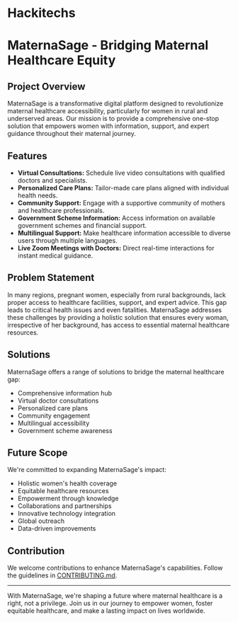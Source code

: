 # Hackitechs
# MaternaSage - Bridging Maternal Healthcare Equity

## Project Overview

MaternaSage is a transformative digital platform designed to revolutionize maternal healthcare accessibility, particularly for women in rural and underserved areas. Our mission is to provide a comprehensive one-stop solution that empowers women with information, support, and expert guidance throughout their maternal journey.

## Features

- **Virtual Consultations:** Schedule live video consultations with qualified doctors and specialists.
- **Personalized Care Plans:** Tailor-made care plans aligned with individual health needs.
- **Community Support:** Engage with a supportive community of mothers and healthcare professionals.
- **Government Scheme Information:** Access information on available government schemes and financial support.
- **Multilingual Support:** Make healthcare information accessible to diverse users through multiple languages.
- **Live Zoom Meetings with Doctors:** Direct real-time interactions for instant medical guidance.

## Problem Statement

In many regions, pregnant women, especially from rural backgrounds, lack proper access to healthcare facilities, support, and expert advice. This gap leads to critical health issues and even fatalities. MaternaSage addresses these challenges by providing a holistic solution that ensures every woman, irrespective of her background, has access to essential maternal healthcare resources.

## Solutions

MaternaSage offers a range of solutions to bridge the maternal healthcare gap:

- Comprehensive information hub
- Virtual doctor consultations
- Personalized care plans
- Community engagement
- Multilingual accessibility
- Government scheme awareness

## Future Scope

We're committed to expanding MaternaSage's impact:

- Holistic women's health coverage
- Equitable healthcare resources
- Empowerment through knowledge
- Collaborations and partnerships
- Innovative technology integration
- Global outreach
- Data-driven improvements

## Contribution

We welcome contributions to enhance MaternaSage's capabilities. Follow the guidelines in [CONTRIBUTING.md](CONTRIBUTING.md).





---

With MaternaSage, we're shaping a future where maternal healthcare is a right, not a privilege. Join us in our journey to empower women, foster equitable healthcare, and make a lasting impact on lives worldwide.

